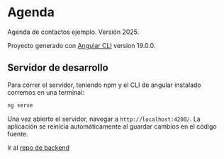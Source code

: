 # Agenda
Agenda de contactos ejemplo. Versión 2025.

Proyecto generado con [Angular CLI](https://github.com/angular/angular-cli) version 19.0.0.

## Servidor de desarrollo

Para correr el servidor, teniendo npm y el CLI de angular instalado corremos en una terminal:

```bash
ng serve
```

Una vez abierto el servidor, navegar a `http://localhost:4200/`. La aplicación se reinicia automáticamente al guardar cambios en el código fuente.


Ir al [repo de backend](https://github.com/NicolasBologna/AgendaApi)